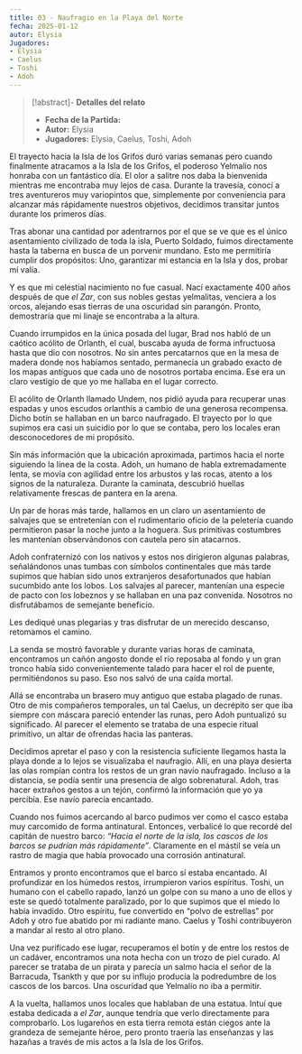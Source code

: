 ```yaml
---
title: 03 - Naufragio en la Playa del Norte
fecha: 2025-01-12
autor: Elysia
Jugadores:
- Elysia
- Caelus
- Toshi
- Adoh
---
```


>[!abstract]- **Detalles del relato**
>  - **Fecha de la Partida:** 
>  - **Autor:** Elysia
>  - **Jugadores:** Elysia, Caelus, Toshi, Adoh

El trayecto hacia la Isla de los Grifos duró varias semanas pero cuando finalmente atracamos a 
la Isla de los Grifos, el poderoso Yelmalio nos honraba con un fantástico día. El olor a salitre nos daba la bienvenida mientras me encontraba muy lejos de casa. Durante la travesía, conocí a tres aventureros muy variopintos que, simplemente por conveniencia para alcanzar más rápidamente nuestros objetivos, decidimos transitar juntos durante los primeros días. 

Tras abonar una cantidad por adentrarnos por el que se ve que es el único asentamiento 
civilizado de toda la isla, Puerto Soldado, fuimos directamente hasta la taberna en busca de un 
porvenir mundano. Esto me permitiría cumplir dos propósitos: Uno, garantizar mi estancia en 
la Isla y dos, probar mí valía. 

Y es que mi celestial nacimiento no fue casual. Nací exactamente 400 años después de que 
*el Zar*, con sus nobles gestas yelmalitas, venciera a los orcos, alejando esas tierras de una 
oscuridad sin parangón. Pronto, demostraría que mi linaje se encontraba a la altura. 

Cuando irrumpidos en la única posada del lugar, Brad nos habló de un caótico acólito de 
Orlanth, el cual, buscaba ayuda de forma infructuosa hasta que dio con nosotros. No sin antes 
percatarnos que en la mesa de madera donde nos habíamos sentado, permanecía un grabado 
exacto de los mapas antiguos que cada uno de nosotros portaba encima.  Ese era un claro 
vestigio de que yo me hallaba en el lugar correcto. 

El acólito de Orlanth llamado Undem, nos pidió ayuda para recuperar unas espadas y unos 
escudos orlanthís a cambio de una generosa recompensa. Dicho botín se hallaban en un barco 
naufragado. El trayecto por lo que supimos era casi un suicidio por lo que se contaba, pero los 
locales eran desconocedores de mi propósito. 

Sin más información que la ubicación aproximada, partimos hacia el norte siguiendo la línea de la costa. Adoh, un humano de habla extremadamente lenta, se movía con agilidad entre los 
arbustos y las rocas, atento a los signos de la naturaleza. Durante la caminata, descubrió 
huellas relativamente frescas de pantera en la arena. 

Un par de horas más tarde, hallamos en un claro un asentamiento de salvajes que se entretenían con el rudimentario oficio de la peletería cuando permitieron pasar la noche junto 
a la hoguera. Sus primitivas costumbres les mantenían observándonos con cautela pero sin 
atacarnos.  

Adoh confraternizó con los nativos y estos nos dirigieron algunas palabras, señalándonos unas tumbas con símbolos continentales que más tarde supimos que habían sido unos extranjeros desafortunados que habían sucumbido ante los lobos. Los salvajes al parecer, mantenían una especie de pacto con los lobeznos y  se hallaban en una paz convenida. Nosotros no disfrutábamos de semejante beneficio.  

Les dediqué unas plegarias y tras disfrutar de un merecido descanso, retomamos el camino. 

La senda se mostró favorable y durante varias horas de caminata, encontramos un cañón 
angosto donde el río reposaba al fondo y un gran tronco había sido convenientemente talado 
para hacer el rol de puente, permitiéndonos su paso. Eso nos salvó de una caída mortal. 

Allá se encontraba un brasero muy antiguo que estaba plagado de runas.  Otro de mis compañeros temporales, un tal Caelus, un decrépito ser que iba siempre con máscara pareció entender las runas, pero Adoh puntualizó su significado. Al parecer el elemento se trataba de una especie ritual primitivo, un altar de ofrendas hacia las panteras.  

Decidimos apretar el paso y con la resistencia suficiente llegamos hasta la playa donde a lo 
lejos se visualizaba el naufragio.  Allí, en una playa desierta las olas rompían contra los restos de un gran navío naufragado. Incluso a la distancia, se podía sentir una presencia de algo sobrenatural. Adoh, tras hacer extraños gestos a un tejón, confirmó la información que yo ya percibía. Ese navío parecía encantado. 

Cuando nos fuimos acercando al barco pudimos ver como el casco estaba muy carcomido de 
forma antinatural. Entonces, verbalicé lo que recordé del capitán de nuestro barco: *“Hacia el 
norte de la isla, los cascos de los barcos se pudrían más rápidamente”*. Claramente en el mástil 
se veía un rastro de magia que había provocado una corrosión antinatural. 

Entramos y  pronto encontramos que el barco sí estaba encantado. Al profundizar en los 
húmedos restos, irrumpieron varios espíritus. Toshi, un humano con el cabello rapado, lanzó 
un golpe con su mano a uno de ellos y este se quedó totalmente paralizado, por lo que 
supimos que el miedo lo había invadido. Otro espíritu, fue convertido en “polvo de estrellas” 
por Adoh y otro fue abatido por mi radiante mano. Caelus y Toshi contribuyeron a mandar al 
resto al otro plano. 

Una vez purificado ese lugar, recuperamos el botín y de entre los restos de un cadáver, 
encontramos una nota hecha con un trozo de piel curado. Al parecer se trataba de un pirata y 
parecía un salmo hacia el señor de la Barracuda, Tsankth y que por su influjo producía la 
podredumbre de los cascos de los barcos.  Una oscuridad que Yelmalio no iba a permitir. 

A la vuelta, hallamos unos locales que hablaban de una estatua. Intuí que estaba dedicada a *el Zar*, aunque tendría que verlo directamente para comprobarlo. Los lugareños en 
esta tierra remota están ciegos ante la grandeza de semejante héroe, pero pronto traería las 
enseñanzas y las hazañas a través de mis actos a la Isla de los Grifos.